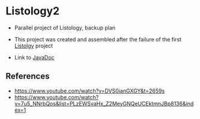 # Listology2

* Parallel project of Listology, backup plan
* This project was created and assembled after the failure of the first [Listolgy](https://gitlab.metropolia.fi/kaiyuz/Test-Project-07-02-2022) project

* Link to [JavaDoc](https://users.metropolia.fi/~sauravka/JavaDOC/JavaDocFinal/fi/kaiyu/listology2/package-summary.html)

## References
* https://www.youtube.com/watch?v=DVS0ianGXGY&t=2659s
* https://www.youtube.com/watch?v=7u5_NNrbQos&list=PLzEWSvaHx_Z2MeyGNQeUCEktmnJBp8136&index=1
